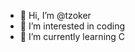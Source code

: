 - 👋 Hi, I’m @tzoker
- 👀 I’m interested in coding
- 🌱 I’m currently learning C


<!---
tzoker-73/tzoker-73 is a ✨ special ✨ repository because its `README.md` (this file) appears on your GitHub profile.
You can click the Preview link to take a look at your changes.
--->
